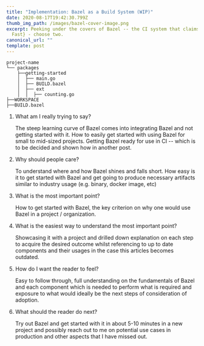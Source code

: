 ```yaml
---
title: "Implementation: Bazel as a Build System (WIP)"
date: 2020-08-17T19:42:30.799Z
thumb_img_path: /images/bazel-cover-image.png
excerpt: Peeking under the covers of Bazel -- the CI system that claims {Cheap,
  Fast} - choose two.
canonical_url: ""
template: post
---
```

```
project-name
└── packages
    ├──getting-started
    │  ├── main.go
    │  ├── BUILD.bazel
    │  ├── ext
    │  │  ├── counting.go
├──WORKSPACE
├──BUILD.bazel
```



1. What am I really trying to say?

   The steep learning curve of Bazel comes into integrating Bazel and not getting started with it. How to easily get started with using Bazel for small to mid-sized projects. Getting Bazel ready for use in CI -- which is to be decided and shown how in another post.
2. Why should people care?

   To understand where and how Bazel shines and falls short. How easy is it to get started with Bazel and get going to produce necessary artifacts similar to industry usage (e.g. binary, docker image, etc)
3. What is the most important point?

   How to get started with Bazel, the key criterion on why one would use Bazel in a project / organization.
4. What is the easiest way to understand the most important point?

   Showcasing it with a project and drilled down explanation on each step to acquire the desired outcome whilst referencing to up to date components and their usages in the case this articles becomes outdated.
5. How do I want the reader to feel?

   Easy to follow through, full understanding on the fundamentals of Bazel and each component which is needed to perform what is required and exposure to what would ideally be the next steps of consideration of adoption.
6. What should the reader do next?

   Try out Bazel and get started with it in about 5-10 minutes in a new project and possibly reach out to me on potential use cases in production and other aspects that I have missed out.